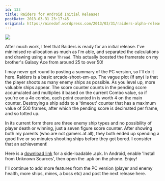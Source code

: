 ```yaml
---
id: 133
title: Raiders for Android Initial Release!
postDate: 2013-03-31 23:17:45
original: https://ninedof.wordpress.com/2013/03/31/raiders-alpha-release/
---
```


![](http://ninedof.files.wordpress.com/2013/03/raiders-title1.png)

After much work, I feel that Raiders is ready for an initial release. I've minimised re-allocation as much as I'm able, and separated the calculations and drawing using a new <code>Thread</code>. This actually boosted the framerate on my brother's Galaxy Ace from around 25 to over 50!

I may never get round to posting a summary of the PC version, so I'll do it here. Raiders is a basic arcade-shoot-em-up. The vague plot (if any) is that the player shoots as many enemy ships as possible. As you level up, more valuable ships appear. The score counter counts in the pending score accumulated and multiplies it based on the current Combo value, so if you're on a 4x combo, each point counted in is worth 4 on the main counter. Destroying a ship adds to a 'timeout' counter that has a maximum value of 500 frames, after which the pending score is decimated per frame, and so totted up.

In its current form there are three enemy ship types and no possibility of player death or winning, just a seven figure score counter. After showing both my parents (who are not gamers at all), they both ended up spending a good five or so minutes shooting ships before they got bored. I consider that an achievement!

Here is a  [download link](https://www.dropbox.com/s/7is07qt9ppex7zr/RaidersAndroid.apk) for a side-loadable .apk. In Android, enable 'Install from Unknown Sources', then open the .apk on the phone. Enjoy!

I'll continue to add more features from the PC version (player and enemy health, more ships, mines, a boss etc) and post the next release here.
